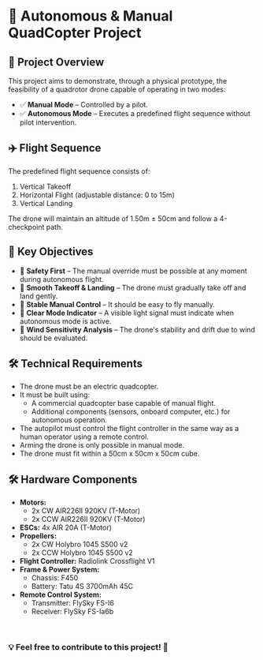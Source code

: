 <!DOCTYPE html>
<html>
<body>
    <h1>🚁 Autonomous & Manual QuadCopter Project</h1>
    <h2>📌 Project Overview</h2>
    <p>This project aims to demonstrate, through a physical prototype, the feasibility of a quadrotor drone capable of operating in two modes:</p>
    <ul>
        <li>✅ <strong>Manual Mode</strong> – Controlled by a pilot.</li>
        <li>✅ <strong>Autonomous Mode</strong> – Executes a predefined flight sequence without pilot intervention.</li>
    </ul>
    <h2>✈️ Flight Sequence</h2>
    <p>The predefined flight sequence consists of:</p>
    <ol>
        <li>Vertical Takeoff</li>
        <li>Horizontal Flight (adjustable distance: 0 to 15m)</li>
        <li>Vertical Landing</li>
    </ol>
    <p>The drone will maintain an altitude of 1.50m ± 50cm and follow a 4-checkpoint path.</p>
    <h2>🎯 Key Objectives</h2>
    <ul>
        <li>🔹 <strong>Safety First</strong> – The manual override must be possible at any moment during autonomous flight.</li>
        <li>🔹 <strong>Smooth Takeoff & Landing</strong> – The drone must gradually take off and land gently.</li>
        <li>🔹 <strong>Stable Manual Control</strong> – It should be easy to fly manually.</li>
        <li>🔹 <strong>Clear Mode Indicator</strong> – A visible light signal must indicate when autonomous mode is active.</li>
        <li>🔹 <strong>Wind Sensitivity Analysis</strong> – The drone's stability and drift due to wind should be evaluated.</li>
    </ul>
    <h2>🛠️ Technical Requirements</h2>
    <ul>
        <li>The drone must be an electric quadcopter.</li>
        <li>It must be built using:
            <ul>
                <li>A commercial quadcopter base capable of manual flight.</li>
                <li>Additional components (sensors, onboard computer, etc.) for autonomous operation.</li>
            </ul>
        </li>
        <li>The autopilot must control the flight controller in the same way as a human operator using a remote control.</li>
        <li>Arming the drone is only possible in manual mode.</li>
        <li>The drone must fit within a 50cm x 50cm x 50cm cube.</li>
    </ul>
    <h2>🛠️ Hardware Components</h2>
    <ul>
        <li><strong>Motors:</strong>
            <ul>
                <li>2x CW AIR226II 920KV (T-Motor)</li>
                <li>2x CCW AIR226II 920KV (T-Motor)</li>
            </ul>
        </li>
        <li><strong>ESCs:</strong> 4x AIR 20A (T-Motor)</li>
        <li><strong>Propellers:</strong>
            <ul>
                <li>2x CW Holybro 1045 S500 v2</li>
                <li>2x CCW Holybro 1045 S500 v2</li>
            </ul>
        </li>
        <li><strong>Flight Controller:</strong> Radiolink Crossflight V1</li>
        <li><strong>Frame & Power System:</strong>
            <ul>
                <li>Chassis: F450</li>
                <li>Battery: Tatu 4S 3700mAh 45C</li>
            </ul>
        </li>
        <li><strong>Remote Control System:</strong>
            <ul>
                <li>Transmitter: FlySky FS-I6</li>
                <li>Receiver: FlySky FS-Ia6b</li>
            </ul>
        </li>
    </ul> 
    <BR>
    <h3>💡 Feel free to contribute to this project! 🚀</h3>
</body>
</html>
